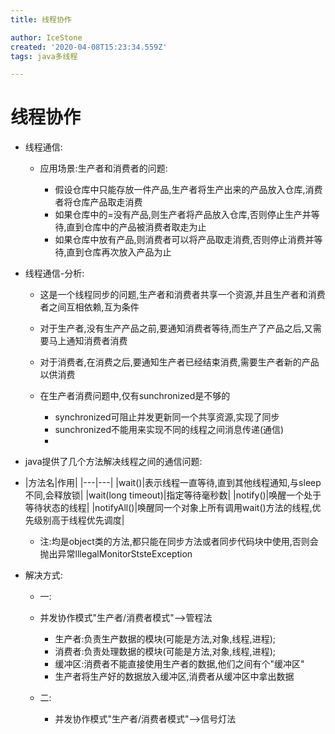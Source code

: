 ```yaml
---
title: 线程协作

author: IceStone
created: '2020-04-08T15:23:34.559Z'
tags: java多线程

---
```


# 线程协作

* 线程通信:

    * 应用场景:生产者和消费者的问题:

        * 假设仓库中只能存放一件产品,生产者将生产出来的产品放入仓库,消费者将仓库产品取走消费
        * 如果仓库中的=没有产品,则生产者将产品放入仓库,否则停止生产并等待,直到仓库中的产品被消费者取走为止
        * 如果仓库中放有产品,则消费者可以将产品取走消费,否则停止消费并等待,直到仓库再次放入产品为止


* 线程通信-分析:

    * 这是一个线程同步的问题,生产者和消费者共享一个资源,并且生产者和消费者之间互相依赖,互为条件
    * 对于生产者,没有生产产品之前,要通知消费者等待,而生产了产品之后,又需要马上通知消费者消费
    * 对于消费者,在消费之后,要通知生产者已经结束消费,需要生产者新的产品以供消费
    * 在生产者消费问题中,仅有sunchronized是不够的

        * synchronized可阻止并发更新同一个共享资源,实现了同步
        * sunchronized不能用来实现不同的线程之间消息传递(通信)
        *  



* java提供了几个方法解决线程之间的通信问题:
* |方法名|作用|
|---|---|
|wait()|表示线程一直等待,直到其他线程通知,与sleep不同,会释放锁|
|wait(long timeout)|指定等待毫秒数|
|notify()|唤醒一个处于等待状态的线程|
|notifyAll()|唤醒同一个对象上所有调用wait()方法的线程,优先级别高于线程优先调度|
    * 注:均是object类的方法,都只能在同步方法或者同步代码块中使用,否则会抛出异常lllegalMonitorStsteException

* 解决方式:

    * 一:
    * 并发协作模式"生产者/消费者模式"-->管程法

        * 生产者:负责生产数据的模块(可能是方法,对象,线程,进程);
        * 消费者:负责处理数据的模块(可能是方法,对象,线程,进程);
        * 缓冲区:消费者不能直接使用生产者的数据,他们之间有个"缓冲区"
        * 生产者将生产好的数据放入缓冲区,消费者从缓冲区中拿出数据

    * 二:

        * 并发协作模式"生产者/消费者模式"-->信号灯法


 
 
 
 

